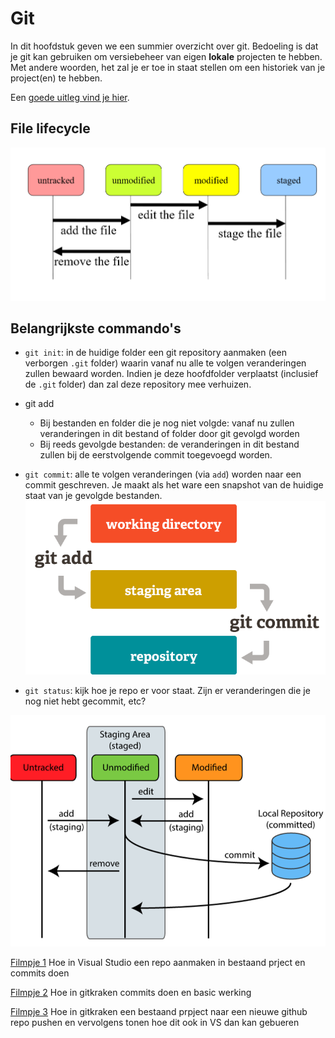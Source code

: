 # Git

In dit hoofdstuk geven we een summier overzicht over git. Bedoeling is dat je git kan gebruiken om versiebeheer van eigen **lokale** projecten te hebben. Met andere woorden, het zal je er toe in staat stellen om een historiek van je project(en) te hebben.

Een [goede uitleg vind je hier](https://www.sitepoint.com/git-for-beginners/).

## File lifecycle
  ![file lifecycle](../assets/b_git/filelife.png)

## Belangrijkste commando's

* ``git init``: in de huidige folder een git repository aanmaken (een verborgen ``.git`` folder) waarin vanaf nu alle te volgen veranderingen zullen bewaard worden. Indien je deze hoofdfolder verplaatst (inclusief de ``.git`` folder) dan zal deze repository mee verhuizen.
* git add
  * Bij bestanden en folder die je nog niet volgde: vanaf nu zullen veranderingen in dit bestand of folder door git gevolgd worden
  * Bij reeds gevolgde bestanden: de veranderingen in dit bestand zullen bij de eerstvolgende commit toegevoegd worden.

* ``git commit``: alle te volgen veranderingen (via ``add``) worden naar een commit geschreven. Je maakt als het ware een snapshot van de huidige staat van je gevolgde bestanden.   ![Verschil git add en git commit](../assets/b_git/addcommit.png)
* ``git status``: kijk hoe je repo er voor staat. Zijn er veranderingen die je nog niet hebt gecommit, etc?

![Alles samen](../assets/b_git/alltoget.png)


[Filmpje 1](https://ap.cloud.panopto.eu/Panopto/Pages/Viewer.aspx?id=8d1f333b-8f7d-4104-b64f-ab5d00acbae7)  Hoe in Visual Studio een repo aanmaken in bestaand prject en commits doen
 

[Filmpje 2]( https://ap.cloud.panopto.eu/Panopto/Pages/Viewer.aspx?id=fd78d6a1-0a85-437b-a76a-ab5d00ad8ac0) Hoe in gitkraken commits doen en basic werking

[Filmpje 3](https://ap.cloud.panopto.eu/Panopto/Pages/Viewer.aspx?id=34e78069-e1fe-4e08-801b-ab5d00b05f46) Hoe in gitkraken een bestaand prpject naar een nieuwe github repo pushen en vervolgens tonen hoe dit ook in VS dan kan gebueren
